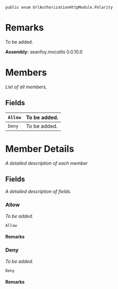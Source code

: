 
```
public enum UrlAuthorizationHttpModule.Polarity
```

# Remarks #
To be added.

**Assembly:** seanfoy.mvcutils 0.0.10.0

# Members #
_List of all members,_


## Fields ##
| `Allow`  | To be added. |
|:---------|:-------------|
| `Deny`   | To be added. |


# Member Details #
_A detailed description of each member_


## Fields ##
_A detailed description of fields._

### Allow ###
_To be added._
```
Allow
```
#### Remarks ####


### Deny ###
_To be added._
```
Deny
```
#### Remarks ####